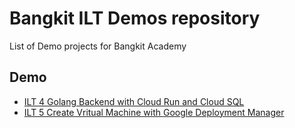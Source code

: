# Bangkit ILT Demos repository

List of Demo projects for Bangkit Academy

## Demo
* [ILT 4 Golang Backend with Cloud Run and Cloud SQL](./ilt-4/README.md)
* [ILT 5 Create Vritual Machine with Google Deployment Manager](./ilt-5/README.md)
